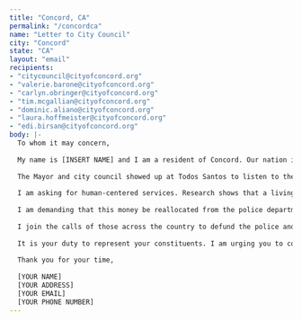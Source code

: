 ```yaml
---
title: "Concord, CA"
permalink: "/concordca"
name: "Letter to City Council"
city: "Concord"
state: "CA"
layout: "email"
recipients:
- "citycouncil@cityofconcord.org"
- "valerie.barone@cityofconcord.org"
- "carlyn.obringer@cityofconcord.org"
- "tim.mcgallian@cityofconcord.org"
- "dominic.aliano@cityofconcord.org"
- "laura.hoffmeister@cityofconcord.org"
- "edi.birsan@cityofconcord.org"
body: |-
  To whom it may concern,
  
  My name is [INSERT NAME] and I am a resident of Concord. Our nation is in the midst of widespread upheaval over the systemic violence of policing, and the Bay Area has been at the forefront of much of this action. I’m writing to you today to demand that Concord adopts a People’s Budget that redirects funding away from the police and towards prioritizing other programs—affordable housing for our homeless and low-income neighbors, mental health programs, rent suspension and cancellation during this pandemic, and finally, more rehabilitative approaches to public health issues. By taking a preventative approach to stop violence in the community, Concord would reduce the need for a police force. Concord’s needs must be addressed by the provision of care, and not by conflict or by the threat of violence.
  
  The Mayor and city council showed up at Todos Santos to listen to the voice of our community in early June. I would encourage you to take what you heard and apply It to your budget. the Concord Police Department is the single largest expenditure in the City’s General Fund and sees the smallest percentage reduction in your budget proposal. The city currently spends 57% of its general fund on police—$64.4m in the last fiscal year, which is a staggering amount of money.
  
  I am asking for human-centered services. Research shows that a living wage, access to health services and treatment, educational opportunities, and stable housing are far more successful at promoting safe communities compared to police or prisons. Support for communities in need—especially our communities of color and low-income communities—is necessary now, more than ever. As such, we need more aggressive financial support to be directed to those areas. Where should that money come from? The projected $50+ million to be allocated towards CPD this fiscal year.
  
  I am demanding that this money be reallocated from the police department because it is an inherently harmful organization that has not responded to reform. Now more than ever is the time to demilitarize and divest from police resources. The budget should be used to fund alternative emergency response programs: trained first responders to help in mental health crises, city employees to check in on homeless citizens in our parks, and trauma-informed crisis intervention teams to disarm and de-escalate gun-related conflicts. Now is the time to drop the dated ideal that police force is the only way to keep us safe.
  
  I join the calls of those across the country to defund the police and invest in the health and safety of our community. I demand a budget that adequately and effectively meets the needs of at-risk Concord residents during this trying and uncertain time, when livelihoods are on the line. I call on you to reduce the CPD budget and instead, meaningfully reallocate funds towards social programs and resources that support housing, jobs, education, health care, child care, and other critical community needs. We demand a budget that supports community wellbeing, rather than empowers the police forces that tear them apart. I will oppose any additional sales tax ballot initiatives without significant reductions to the policing budget.
  
  It is your duty to represent your constituents. I am urging you to completely revise the Concord city budget for 2020-2021 fiscal year. Public opinion is with me.
  
  Thank you for your time,
  
  [YOUR NAME]
  [YOUR ADDRESS]
  [YOUR EMAIL]
  [YOUR PHONE NUMBER]
---
```

